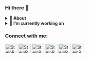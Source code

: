 ### Hi there 👋

<!--
**SteinRob/SteinRob** is a ✨ _special_ ✨ repository because its `README.md` (this file) appears on your GitHub profile.

Here are some ideas to get you started:

- 🔭 I’m currently working on ...
- 🌱 I’m currently learning ...
- 👯 I’m looking to collaborate on ...
- 🤔 I’m looking for help with ...
- 💬 Ask me about ...
- 📫 How to reach me: ...
- 😄 Pronouns: ...
- ⚡ Fun fact: ...
-->

<!-- About Section -->
<details>
  <summary><b>👤 About</b></summary>
    <p>
           
<blockquote>

TEST TEST TEST

</blockquote>
    
----
  
  </p>
</details>
  
  
<!-- Blog Posts -->
<details>
  <summary><b>🔭 I’m currently working on</b></summary>
    <p>
       
TEST TEST TEST
   ----   
      
</details>

      
      
<h3 align="left">Connect with me:</h3>
<p align="left">
<a href="https://www.youtube.com/watch?v=dQw4w9WgXcQ" target="blank"><img align="center" src="https://cdn.jsdelivr.net/npm/simple-icons@3.0.1/icons/twitter.svg" alt="SteinRob" height="30" width="40" /></a>
<a href="https://www.youtube.com/watch?v=dQw4w9WgXcQ" target="blank"><img align="center" src="https://cdn.jsdelivr.net/npm/simple-icons@3.0.1/icons/linkedin.svg" alt="SteinRob" height="30" width="40" /></a>
<a href="https://www.youtube.com/watch?v=dQw4w9WgXcQ" target="blank"><img align="center" src="https://cdn.jsdelivr.net/npm/simple-icons@3.0.1/icons/stackoverflow.svg" alt="SteinRob" height="30" width="40" /></a>
<a href="https://www.youtube.com/watch?v=dQw4w9WgXcQ" target="blank"><img align="center" src="https://cdn.jsdelivr.net/npm/simple-icons@3.0.1/icons/facebook.svg" alt="SteinRob" height="30" width="40" /></a>
<a href="https://www.youtube.com/watch?v=dQw4w9WgXcQ" target="blank"><img align="center" src="https://cdn.jsdelivr.net/npm/simple-icons@3.0.1/icons/strava.svg" alt="SteinRob" height="30" width="40" /></a>
<a> <img align="center" src="https://user-images.githubusercontent.com/62387513/165543031-8ba04982-64ee-4fcb-b594-53534d3c59ea.svg" alt="SteinRob" height="30" width="40" /></a>
</p>

